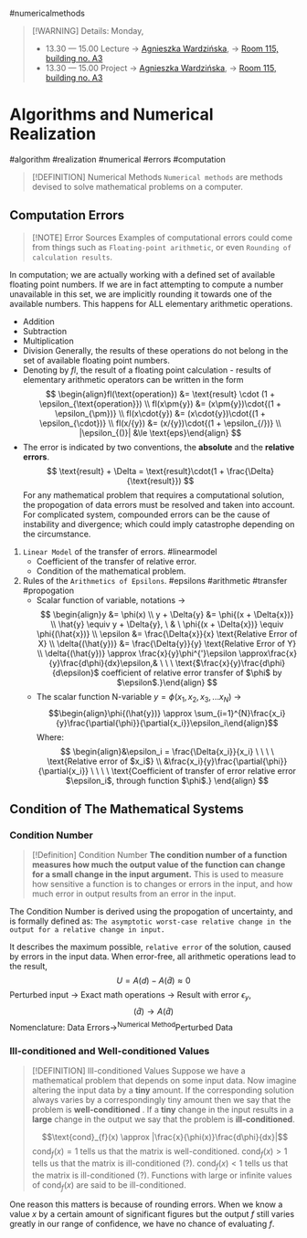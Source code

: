 #numericalmethods
> [!WARNING] Details:
> Monday,
> - 13.30 — 15.00 Lecture
> 	-> [Agnieszka Wardzińska](https://usosweb.put.poznan.pl/kontroler.php?_action=katalog2/osoby/pokazOsobe&os_id=937),
> 	-> [Room 115,](https://usosweb.put.poznan.pl/kontroler.php?_action=katalog2/jednostki/pokazSale&sala_id=67) [building no. A3](https://usosweb.put.poznan.pl/kontroler.php?_action=katalog2/jednostki/pokazBudynek&bud_kod=A3)
> - 13.30 — 15.00 Project
> 	-> [Agnieszka Wardzińska](https://usosweb.put.poznan.pl/kontroler.php?_action=katalog2/osoby/pokazOsobe&os_id=937),
> 	-> [Room 115,](https://usosweb.put.poznan.pl/kontroler.php?_action=katalog2/jednostki/pokazSale&sala_id=67) [building no. A3](https://usosweb.put.poznan.pl/kontroler.php?_action=katalog2/jednostki/pokazBudynek&bud_kod=A3)
# Algorithms and Numerical Realization
#algorithm #realization #numerical #errors #computation

> [!DEFINITION] Numerical Methods
> `Numerical methods` are methods devised to solve mathematical problems on a computer.

## Computation Errors

> [!NOTE] Error Sources
> Examples of computational errors could come from things such as `Floating-point arithmetic`, or even `Rounding of calculation results`.

In computation; we are actually working with a defined set of available floating point numbers. If we are in fact attempting to compute a number unavailable in this set, we are implicitly rounding it towards one of the available numbers. This happens for ALL elementary arithmetic operations.
- Addition
- Subtraction
- Multiplication
- Division
Generally, the results of these operations do not belong in the set of available floating point numbers.
- Denoting by $fl$, the result of a floating point calculation - results of elementary arithmetic operators can be written in the form $$
  \begin{align}fl(\text{operation}) &= \text{result} \cdot (1 + \epsilon_{\text{operation}}) \\ fl(x\pm{y}) &= (x\pm{y})\cdot{(1 + \epsilon_{\pm})} \\ fl(x\cdot{y}) &= (x\cdot{y})\cdot{(1 + \epsilon_{\cdot})} \\ fl(x/{y}) &= (x/{y})\cdot{(1 + \epsilon_{/})} \\ |\epsilon_{()}| &\le \text{eps}\end{align}
  $$
- The error is indicated by two conventions, the **absolute** and the **relative errors**. $$
  \text{result} + \Delta = \text{result}\cdot(1 + \frac{\Delta}{\text{result}})
  $$
For any mathematical problem that requires a computational solution, the propogation of data errors must be resolved and taken into account. For complicated system, compounded errors can be the cause of instability and divergence; which could imply catastrophe depending on the circumstance.
1. `Linear Model` of the transfer of errors. #linearmodel
	- Coefficient of the transfer of relative error.
	- Condition of the mathematical problem.
2. Rules of the `Arithmetics of Epsilons`. #epsilons #arithmetic #transfer #propogation
	- Scalar function of variable, notations -> $$
	  \begin{align}y &= \phi(x) \\ y + \Delta{y} &= \phi{(x + \Delta{x})} \\ \hat{y} \equiv y + \Delta{y}, \ & \ \phi{(x + \Delta{x})} \equiv \phi{(\hat{x})} \\ \epsilon &= \frac{\Delta{x}}{x} \text{Relative Error of X} \\ \delta{(\hat{y})} &= \frac{\Delta{y}}{y} \text{Relative Error of Y} \\ \delta{(\hat{y})} \approx \frac{x}{y}\phi^{'}\epsilon \approx\frac{x}{y}\frac{d\phi}{dx}\epsilon,& \ \ \ \text{$\frac{x}{y}\frac{d\phi}{d\epsilon}$ coefficient of relative error transfer of $\phi$ by $\epsilon$.}\end{align}
	  $$
	- The scalar function N-variable $y = \phi(x_1, x_2, x_3,...x_N)$ -> $$\begin{align}\phi{(\hat{y})} \approx \sum_{i=1}^{N}\frac{x_i}{y}\frac{\partial{\phi}}{\partial{x_i}}\epsilon_i\end{align}$$ Where: $$
	  \begin{align}&\epsilon_i = \frac{\Delta{x_i}}{x_i} \ \ \ \ \text{Relative error of $x_i$} \\ &\frac{x_i}{y}\frac{\partial{\phi}}{\partial{x_i}} \ \ \ \ \text{Coefficient of transfer of error relative error $\epsilon_i$, through function $\phi$.} \end{align}
	  $$
## Condition of The Mathematical Systems
### Condition Number

> [!Definition] Condition Number
> **The condition number of a function measures how much the output value of the function can change for a small change in the input argument.** This is used to measure how sensitive a function is to changes or errors in the input, and how much error in output results from an error in the input.

The Condition Number is derived using the propogation of uncertainty, and is formally defined as: `The asymptotic worst-case relative change in the output for a relative change in input.`

It describes the maximum possible, `relative error` of the solution, caused by errors in the input data. When error-free, all arithmetic operations lead to the result, $$U = A(d) - A(\hat{d}) \approx 0$$
Perturbed input -> Exact math operations -> Result with error $\epsilon_y$, $$(\hat{d}) \to A(\hat{d})$$
Nomenclature: $\text{Data Errors} \to^{\text{Numerical Method}} \text{Perturbed Data}$
### Ill-conditioned and Well-conditioned Values

> [!DEFINITION] Ill-conditioned Values
> Suppose we have a mathematical problem that depends on some input data. Now imagine altering the input data by a **tiny** amount. If the corresponding solution always varies by a correspondingly tiny amount then we say that the problem is **well-conditioned** . If a **tiny** change in the input results in a **large** change in the output we say that the problem is **ill-conditioned**.
> 
> $$\text{cond}_{f}(x) \approx |\frac{x}{\phi(x)}\frac{d\phi}{dx}|$$
> $\text{cond}_{f}(x) = 1$ tells us that the matrix is well-conditioned.
> $\text{cond}_{f}(x) > 1$ tells us that the matrix is ill-conditioned (?).
> $\text{cond}_{f}(x) < 1$ tells us that the matrix is ill-conditioned (?).
> Functions with large or infinite values of $\text{cond}_{f}(x)$ are said to be ill-conditioned.

One reason this matters is because of rounding errors. When we know a value $x$ by a certain amount of significant figures but the output $f$ still varies greatly in our range of confidence, we have no chance of evaluating $f$.
